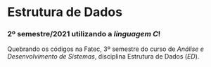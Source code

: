 # Estrutura de Dados

### 2º semestre/2021 utilizando a *linguagem C*!    

Quebrando os códigos na Fatec, 3º semestre do curso de *Análise e Desenvolvimento de Sistemas*, disciplina Estrutura de Dados (*ED*).   